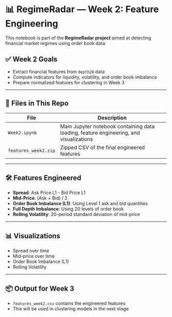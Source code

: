 # 📊 RegimeRadar — Week 2: Feature Engineering

This notebook is part of the **RegimeRadar project** aimed at detecting financial market regimes using order book data.

## ✅ Week 2 Goals
- Extract financial features from `depth20` data
- Compute indicators for liquidity, volatility, and order book imbalance
- Prepare normalized features for clustering in Week 3

---

## 📁 Files in This Repo

| File | Description |
|------|-------------|
| `Week2.ipynb` | Main Jupyter notebook containing data loading, feature engineering, and visualizations |
| `features_week2.zip` | Zipped CSV of the final engineered features |

---

## 🛠 Features Engineered

- **Spread**: Ask Price L1 - Bid Price L1  
- **Mid-Price**: (Ask + Bid) / 2  
- **Order Book Imbalance (L1)**: Using Level 1 ask and bid quantities  
- **Full Depth Imbalance**: Using 20 levels of order book  
- **Rolling Volatility**: 20-period standard deviation of mid-price  

---

## 📊 Visualizations

- Spread over time  
- Mid-price over time  
- Order Book Imbalance (L1)  
- Rolling Volatility  

---

## 📦 Output for Week 3

- `features_week2.csv` contains the engineered features
- This will be used in clustering models in the next stage
